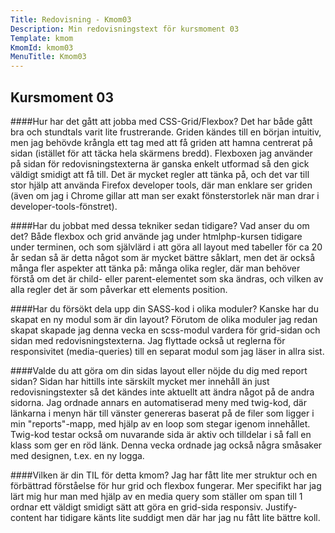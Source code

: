 ```yaml
---
Title: Redovisning - Kmom03
Description: Min redovisningstext för kursmoment 03
Template: kmom
KmomId: kmom03
MenuTitle: Kmom03
---
```


Kursmoment 03
-----------
####Hur har det gått att jobba med CSS-Grid/Flexbox?
Det har både gått bra och stundtals varit lite frustrerande. Griden kändes till
en början intuitiv, men jag behövde krångla ett tag med att få griden att hamna
centrerat på sidan (istället för att täcka hela skärmens bredd). Flexboxen
jag använder på sidan för redovisningstexterna är ganska enkelt utformad så den
gick väldigt smidigt att få till. Det är mycket regler att tänka på, och det
var till stor hjälp att använda Firefox developer tools, där man enklare ser
griden (även om jag i Chrome gillar att man ser exakt fönsterstorlek när man
drar i developer-tools-fönstret).

####Har du jobbat med dessa tekniker sedan tidigare? Vad anser du om det?
Både flexbox och grid använde jag under htmlphp-kursen tidigare under terminen,
och som självlärd i att göra all layout med tabeller för ca 20 år sedan så är
detta något som är mycket bättre såklart, men det är också många fler
aspekter att tänka på: många olika regler, där man behöver förstå om det är
child- eller parent-elementet som ska ändras, och vilken av alla regler det
är som påverkar ett elements position.

####Har du försökt dela upp din SASS-kod i olika moduler? Kanske har du skapat en ny modul som är din layout?
Förutom de olika moduler jag redan skapat skapade jag denna vecka en scss-modul
vardera för grid-sidan och sidan med redovisningstexterna. Jag flyttade också
ut reglerna för responsivitet (media-queries) till en separat modul som jag
läser in allra sist.

####Valde du att göra om din sidas layout eller nöjde du dig med report sidan?
Sidan har hittills inte särskilt mycket mer innehåll än just redovisningstexter
så det kändes inte aktuellt att ändra något på de andra sidorna. Jag ordnade
annars en automatiserad meny med twig-kod, där länkarna i menyn här till
vänster genereras baserat på de filer som ligger i min "reports"-mapp, med
hjälp av en loop som stegar igenom innehållet. Twig-kod testar också om
nuvarande sida är aktiv och tilldelar i så fall en klass som ger en röd länk.
Denna vecka ordnade jag också några småsaker med designen, t.ex. en ny logga.

####Vilken är din TIL för detta kmom?
Jag har fått lite mer struktur och en förbättrad förståelse för hur grid och
flexbox fungerar. Mer specifikt har jag lärt mig hur man med hjälp av en
media query som ställer om span till 1 ordnar ett väldigt smidigt sätt att
göra en grid-sida responsiv. Justify-content har tidigare känts lite suddigt
men där har jag nu fått lite bättre koll.
